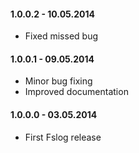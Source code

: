 #### 1.0.0.2 - 10.05.2014
* Fixed missed bug

#### 1.0.0.1 - 09.05.2014
* Minor bug fixing
* Improved documentation

#### 1.0.0.0 - 03.05.2014
* First Fslog release